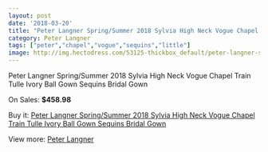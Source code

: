 ```yaml
---
layout: post
date: '2018-03-20'
title: "Peter Langner Spring/Summer 2018 Sylvia High Neck Vogue Chapel Train Tulle Ivory Ball Gown Sequins Bridal Gown"
category: Peter Langner
tags: ["peter","chapel","vogue","sequins","little"]
image: http://img.hectodress.com/53125-thickbox_default/peter-langner-spring-summer-2018-sylvia-high-neck-vogue-chapel-train-tulle-ivory-ball-gown-sequins-bridal-gown.jpg
---
```

Peter Langner Spring/Summer 2018 Sylvia High Neck Vogue Chapel Train Tulle Ivory Ball Gown Sequins Bridal Gown

On Sales: **$458.98**
<a href="https://www.hectodress.com/peter-langner/16727-peter-langner-spring-summer-2018-sylvia-high-neck-vogue-chapel-train-tulle-ivory-ball-gown-sequins-bridal-gown.html"><amp-img layout="responsive" width="600" height="600" src="//img.hectodress.com/53125-thickbox_default/peter-langner-spring-summer-2018-sylvia-high-neck-vogue-chapel-train-tulle-ivory-ball-gown-sequins-bridal-gown.jpg" alt="Peter Langner Spring/Summer 2018 Sylvia High Neck Vogue Chapel Train Tulle Ivory Ball Gown Sequins Bridal Gown 0" /></a>
<a href="https://www.hectodress.com/peter-langner/16727-peter-langner-spring-summer-2018-sylvia-high-neck-vogue-chapel-train-tulle-ivory-ball-gown-sequins-bridal-gown.html"><amp-img layout="responsive" width="600" height="600" src="//img.hectodress.com/53136-thickbox_default/peter-langner-spring-summer-2018-sylvia-high-neck-vogue-chapel-train-tulle-ivory-ball-gown-sequins-bridal-gown.jpg" alt="Peter Langner Spring/Summer 2018 Sylvia High Neck Vogue Chapel Train Tulle Ivory Ball Gown Sequins Bridal Gown 1" /></a>
<a href="https://www.hectodress.com/peter-langner/16727-peter-langner-spring-summer-2018-sylvia-high-neck-vogue-chapel-train-tulle-ivory-ball-gown-sequins-bridal-gown.html"><amp-img layout="responsive" width="600" height="600" src="//img.hectodress.com/53135-thickbox_default/peter-langner-spring-summer-2018-sylvia-high-neck-vogue-chapel-train-tulle-ivory-ball-gown-sequins-bridal-gown.jpg" alt="Peter Langner Spring/Summer 2018 Sylvia High Neck Vogue Chapel Train Tulle Ivory Ball Gown Sequins Bridal Gown 2" /></a>
<a href="https://www.hectodress.com/peter-langner/16727-peter-langner-spring-summer-2018-sylvia-high-neck-vogue-chapel-train-tulle-ivory-ball-gown-sequins-bridal-gown.html"><amp-img layout="responsive" width="600" height="600" src="//img.hectodress.com/53134-thickbox_default/peter-langner-spring-summer-2018-sylvia-high-neck-vogue-chapel-train-tulle-ivory-ball-gown-sequins-bridal-gown.jpg" alt="Peter Langner Spring/Summer 2018 Sylvia High Neck Vogue Chapel Train Tulle Ivory Ball Gown Sequins Bridal Gown 3" /></a>
<a href="https://www.hectodress.com/peter-langner/16727-peter-langner-spring-summer-2018-sylvia-high-neck-vogue-chapel-train-tulle-ivory-ball-gown-sequins-bridal-gown.html"><amp-img layout="responsive" width="600" height="600" src="//img.hectodress.com/53133-thickbox_default/peter-langner-spring-summer-2018-sylvia-high-neck-vogue-chapel-train-tulle-ivory-ball-gown-sequins-bridal-gown.jpg" alt="Peter Langner Spring/Summer 2018 Sylvia High Neck Vogue Chapel Train Tulle Ivory Ball Gown Sequins Bridal Gown 4" /></a>
<a href="https://www.hectodress.com/peter-langner/16727-peter-langner-spring-summer-2018-sylvia-high-neck-vogue-chapel-train-tulle-ivory-ball-gown-sequins-bridal-gown.html"><amp-img layout="responsive" width="600" height="600" src="//img.hectodress.com/53132-thickbox_default/peter-langner-spring-summer-2018-sylvia-high-neck-vogue-chapel-train-tulle-ivory-ball-gown-sequins-bridal-gown.jpg" alt="Peter Langner Spring/Summer 2018 Sylvia High Neck Vogue Chapel Train Tulle Ivory Ball Gown Sequins Bridal Gown 5" /></a>
<a href="https://www.hectodress.com/peter-langner/16727-peter-langner-spring-summer-2018-sylvia-high-neck-vogue-chapel-train-tulle-ivory-ball-gown-sequins-bridal-gown.html"><amp-img layout="responsive" width="600" height="600" src="//img.hectodress.com/53131-thickbox_default/peter-langner-spring-summer-2018-sylvia-high-neck-vogue-chapel-train-tulle-ivory-ball-gown-sequins-bridal-gown.jpg" alt="Peter Langner Spring/Summer 2018 Sylvia High Neck Vogue Chapel Train Tulle Ivory Ball Gown Sequins Bridal Gown 6" /></a>
<a href="https://www.hectodress.com/peter-langner/16727-peter-langner-spring-summer-2018-sylvia-high-neck-vogue-chapel-train-tulle-ivory-ball-gown-sequins-bridal-gown.html"><amp-img layout="responsive" width="600" height="600" src="//img.hectodress.com/53130-thickbox_default/peter-langner-spring-summer-2018-sylvia-high-neck-vogue-chapel-train-tulle-ivory-ball-gown-sequins-bridal-gown.jpg" alt="Peter Langner Spring/Summer 2018 Sylvia High Neck Vogue Chapel Train Tulle Ivory Ball Gown Sequins Bridal Gown 7" /></a>
<a href="https://www.hectodress.com/peter-langner/16727-peter-langner-spring-summer-2018-sylvia-high-neck-vogue-chapel-train-tulle-ivory-ball-gown-sequins-bridal-gown.html"><amp-img layout="responsive" width="600" height="600" src="//img.hectodress.com/53129-thickbox_default/peter-langner-spring-summer-2018-sylvia-high-neck-vogue-chapel-train-tulle-ivory-ball-gown-sequins-bridal-gown.jpg" alt="Peter Langner Spring/Summer 2018 Sylvia High Neck Vogue Chapel Train Tulle Ivory Ball Gown Sequins Bridal Gown 8" /></a>
<a href="https://www.hectodress.com/peter-langner/16727-peter-langner-spring-summer-2018-sylvia-high-neck-vogue-chapel-train-tulle-ivory-ball-gown-sequins-bridal-gown.html"><amp-img layout="responsive" width="600" height="600" src="//img.hectodress.com/53128-thickbox_default/peter-langner-spring-summer-2018-sylvia-high-neck-vogue-chapel-train-tulle-ivory-ball-gown-sequins-bridal-gown.jpg" alt="Peter Langner Spring/Summer 2018 Sylvia High Neck Vogue Chapel Train Tulle Ivory Ball Gown Sequins Bridal Gown 9" /></a>
<a href="https://www.hectodress.com/peter-langner/16727-peter-langner-spring-summer-2018-sylvia-high-neck-vogue-chapel-train-tulle-ivory-ball-gown-sequins-bridal-gown.html"><amp-img layout="responsive" width="600" height="600" src="//img.hectodress.com/53127-thickbox_default/peter-langner-spring-summer-2018-sylvia-high-neck-vogue-chapel-train-tulle-ivory-ball-gown-sequins-bridal-gown.jpg" alt="Peter Langner Spring/Summer 2018 Sylvia High Neck Vogue Chapel Train Tulle Ivory Ball Gown Sequins Bridal Gown 10" /></a>
<a href="https://www.hectodress.com/peter-langner/16727-peter-langner-spring-summer-2018-sylvia-high-neck-vogue-chapel-train-tulle-ivory-ball-gown-sequins-bridal-gown.html"><amp-img layout="responsive" width="600" height="600" src="//img.hectodress.com/53126-thickbox_default/peter-langner-spring-summer-2018-sylvia-high-neck-vogue-chapel-train-tulle-ivory-ball-gown-sequins-bridal-gown.jpg" alt="Peter Langner Spring/Summer 2018 Sylvia High Neck Vogue Chapel Train Tulle Ivory Ball Gown Sequins Bridal Gown 11" /></a>

Buy it: [Peter Langner Spring/Summer 2018 Sylvia High Neck Vogue Chapel Train Tulle Ivory Ball Gown Sequins Bridal Gown](https://www.hectodress.com/peter-langner/16727-peter-langner-spring-summer-2018-sylvia-high-neck-vogue-chapel-train-tulle-ivory-ball-gown-sequins-bridal-gown.html "Peter Langner Spring/Summer 2018 Sylvia High Neck Vogue Chapel Train Tulle Ivory Ball Gown Sequins Bridal Gown")

View more: [Peter Langner](https://www.hectodress.com/339-peter-langner "Peter Langner")